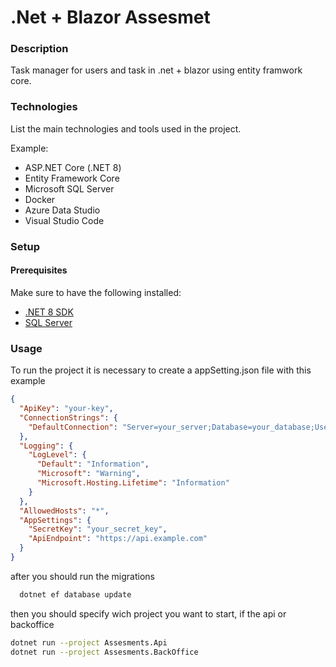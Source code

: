 # .Net + Blazor Assesmet

### Description
Task manager for users and task in .net + blazor using entity framwork core.

### Technologies
List the main technologies and tools used in the project.

Example:
- ASP.NET Core (.NET 8)
- Entity Framework Core
- Microsoft SQL Server
- Docker
- Azure Data Studio
- Visual Studio Code

### Setup

#### Prerequisites
Make sure to have the following installed:
- [.NET 8 SDK](https://dotnet.microsoft.com/en-us/download/dotnet/8.0)
- [SQL Server](https://www.microsoft.com/en-us/sql-server/sql-server-downloads)


### Usage
To run the project it is necessary to create a appSetting.json file with this example 
```json
{
  "ApiKey": "your-key",
  "ConnectionStrings": {
    "DefaultConnection": "Server=your_server;Database=your_database;User Id=your_user;Password=your_password;"
  },
  "Logging": {
    "LogLevel": {
      "Default": "Information",
      "Microsoft": "Warning",
      "Microsoft.Hosting.Lifetime": "Information"
    }
  },
  "AllowedHosts": "*",
  "AppSettings": {
    "SecretKey": "your_secret_key",
    "ApiEndpoint": "https://api.example.com"
  }
}
```
after you should run the migrations 
``` bash
  dotnet ef database update
```

then you should specify wich project you want to start, if the api or backoffice

```bash
dotnet run --project Assesments.Api
dotnet run --project Assesments.BackOffice

